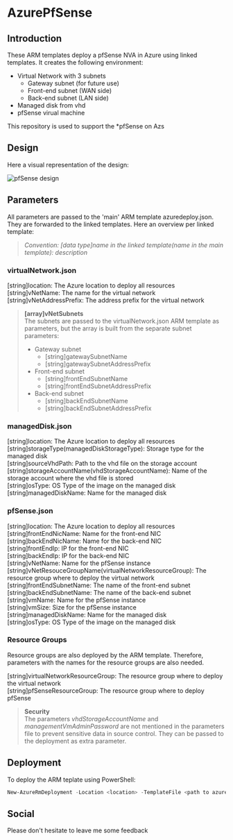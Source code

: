 # AzurePfSense

## Introduction

These ARM templates deploy a pfSense NVA in Azure using linked templates. It creates the following environment:

* Virtual Network with 3 subnets
    * Gateway subnet (for future use)
    * Front-end subnet (WAN side)
    * Back-end subnet (LAN side)
* Managed disk from vhd
* pfSense virual machine


This repository is used to support the *pfSense on Azs

## Design

Here a visual representation of the design:

![pfSense design](./pictures/pfSense.png)

## Parameters

All parameters are passed to the 'main' ARM template azuredeploy.json. They are forwarded to the linked templates. Here an overview per linked template:

>*Convention: [data type]name in the linked template(name in the main template): description*

### virtualNetwork.json

[string]location: The Azure location to deploy all resources  
[string]vNetName: The name for the virtual network  
[string]vNetAddressPrefix: The address prefix for the virtual network  

>**[array]vNetSubnets**  
>The subnets are passed to the virtualNetwork.json ARM template as parameters, but the array is built from the separate subnet parameters:
>* Gateway subnet
>   * [string]gatewaySubnetName
>   * [string]gatewaySubnetAddressPrefix
>* Front-end subnet
>   * [string]frontEndSubnetName
>   * [string]frontEndSubnetAddressPrefix
>* Back-end subnet
>   * [string]backEndSubnetName
>   * [string]backEndSubnetAddressPrefix

### managedDisk.json

[string]location: The Azure location to deploy all resources  
[string]storageType(managedDiskStorageType): Storage type for the managed disk  
[string]sourceVhdPath: Path to the vhd file on the storage account  
[string]storageAccountName(vhdStorageAccountName): Name of the storage account where the vhd file is stored  
[string]osType: OS Type of the image on the managed disk  
[string]managedDiskName: Name for the managed disk  

### pfSense.json

[string]location: The Azure location to deploy all resources  
[string]frontEndNicName: Name for the front-end NIC  
[string]backEndNicName: Name for the back-end NIC  
[string]frontEndIp: IP for the front-end NIC  
[string]backEndIp: IP for the back-end NIC  
[string]vNetName: Name for the pfSense instance  
[string]vNetResouceGroupName(virtualNetworkResourceGroup): The resource group where to deploy the virtual network  
[string]frontEndSubnetName: The name of the front-end subnet  
[string]backEndSubnetName: The name of the back-end subnet  
[string]vmName: Name for the pfSense instance  
[string]vmSize: Size for the pfSense instance  
[string]managedDiskName: Name for the managed disk  
[string]osType: OS Type of the image on the managed disk  


### Resource Groups

Resource groups are also deployed by the ARM template. Therefore, parameters with the names for the resource groups are also needed.

[string]virtualNetworkResourceGroup: The resource group where to deploy the virtual network  
[string]pfSenseResourceGroup: The resource group where to deploy pfSense  


>**Security**  
>The parameters *vhdStorageAccountName* and *managementVmAdminPassword* are not mentioned in the parameters file to prevent sensitive data in source control. They can be passed to the deployment as extra parameter.

## Deployment

To deploy the ARM teplate using PowerShell:

```PowerShell
New-AzureRmDeployment -Location <location> -TemplateFile <path to azuredeploy.json> -TemplateParameterFile <path to azuredeploy.parameters.json> -vhdStorageAccountName <storageAccountName> -managementVmAdminPassword <password> -Verbose
```

## Social

Please don't hesitate to leave me some feedback